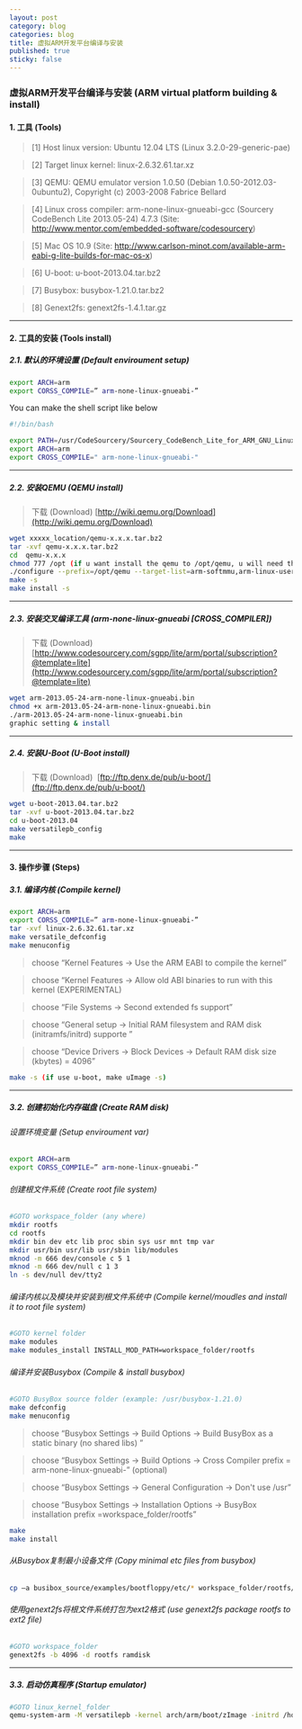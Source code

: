 ```yaml
---
layout: post
category: blog
categories: blog
title: 虚拟ARM开发平台编译与安装
published: true
sticky: false
---
```


### 虚拟ARM开发平台编译与安装 (ARM virtual platform building & install)

#### 1. 工具 (Tools)

>[1] Host linux version: Ubuntu 12.04 LTS (Linux 3.2.0-29-generic-pae)

>[2] Target linux kernel: linux-2.6.32.61.tar.xz

>[3] QEMU: QEMU emulator version 1.0.50 (Debian 1.0.50-2012.03-0ubuntu2), Copyright (c) 2003-2008 Fabrice Bellard

>[4] Linux cross compiler: arm-none-linux-gnueabi-gcc (Sourcery CodeBench Lite 2013.05-24) 4.7.3 (Site: http://www.mentor.com/embedded-software/codesourcery)

>[5] Mac OS 10.9 (Site: http://www.carlson-minot.com/available-arm-eabi-g-lite-builds-for-mac-os-x)

>[6] U-boot: u-boot-2013.04.tar.bz2

>[7] Busybox: busybox-1.21.0.tar.bz2

>[8] Genext2fs: genext2fs-1.4.1.tar.gz


- - -

#### 2. 工具的安装 (Tools install)

##### 2.1. 默认的环境设置 (Default enviroument setup)

```bash
export ARCH=arm
export CORSS_COMPILE=” arm-none-linux-gnueabi-”
```

You can make the shell script like below

```bash
#!/bin/bash

export PATH=/usr/CodeSourcery/Sourcery_CodeBench_Lite_for_ARM_GNU_Linux/bin/:/usr/u-boot-2013.04/tools/:$PATH
export ARCH=arm
export CROSS_COMPILE=" arm-none-linux-gnueabi-"
```

- - -

##### 2.2. 安装QEMU (QEMU install)

> 下载 (Download) [http://wiki.qemu.org/Download](http://wiki.qemu.org/Download)

```bash
wget xxxxx_location/qemu-x.x.x.tar.bz2
tar -xvf qemu-x.x.x.tar.bz2
cd  qemu-x.x.x
chmod 777 /opt (if u want install the qemu to /opt/qemu, u will need this operation)
./configure --prefix=/opt/qemu --target-list=arm-softmmu,arm-linux-user –enable-debug
make -s
make install -s
```

- - -

##### 2.3. 安装交叉编译工具 (arm-none-linux-gnueabi [CROSS_COMPILER])

> 下载 (Download) [http://www.codesourcery.com/sgpp/lite/arm/portal/subscription?@template=lite](http://www.codesourcery.com/sgpp/lite/arm/portal/subscription?@template=lite)

```bash
wget arm-2013.05-24-arm-none-linux-gnueabi.bin
chmod +x arm-2013.05-24-arm-none-linux-gnueabi.bin
./arm-2013.05-24-arm-none-linux-gnueabi.bin
graphic setting & install
```

- - -

##### 2.4. 安装U-Boot (U-Boot install)

> 下载 (Download) &nbsp;[ftp://ftp.denx.de/pub/u-boot/](ftp://ftp.denx.de/pub/u-boot/)

```bash
wget u-boot-2013.04.tar.bz2
tar -xvf u-boot-2013.04.tar.bz2
cd u-boot-2013.04
make versatilepb_config
make
```
- - -

#### 3. 操作步骤 (Steps)
##### 3.1. 编译内核 (Compile kernel)

```bash
export ARCH=arm
export CORSS_COMPILE=” arm-none-linux-gnueabi-”
tar -xvf linux-2.6.32.61.tar.xz
make versatile_defconfig
make menuconfig
```

> choose “Kernel Features → Use the ARM EABI to compile the kernel”

> choose “Kernel Features → Allow old ABI binaries to run with this kernel (EXPERIMENTAL)

> choose “File Systems → Second extended fs support”

> choose “General setup → Initial RAM filesystem and RAM disk (initramfs/initrd) supporte ”

> choose “Device Drivers → Block Devices → Default RAM disk size (kbytes)  = 4096”

```bash
make -s (if use u-boot, make uImage -s)
```

- - -

##### 3.2. 创建初始化内存磁盘 (Create RAM disk)

###### 设置环境变量 (Setup enviroument var)

```bash
export ARCH=arm
export CORSS_COMPILE=” arm-none-linux-gnueabi-”
```

###### 创建根文件系统 (Create root file system)

```bash
#GOTO workspace_folder (any where)
mkdir rootfs
cd rootfs
mkdir bin dev etc lib proc sbin sys usr mnt tmp var
mkdir usr/bin usr/lib usr/sbin lib/modules
mknod -m 666 dev/console c 5 1
mknod -m 666 dev/null c 1 3
ln -s dev/null dev/tty2
```

###### 编译内核以及模块并安装到根文件系统中 (Compile kernel/moudles and install it to root file system)

```bash
#GOTO kernel folder
make modules
make modules_install INSTALL_MOD_PATH=workspace_folder/rootfs
```

###### 编译并安装Busybox (Compile & install busybox)

```bash
#GOTO BusyBox source folder (example: /usr/busybox-1.21.0)
make defconfig
make menuconfig
```

> choose “Busybox Settings → Build Options → Build BusyBox as a static binary (no shared libs) ”

> choose “Busybox Settings → Build Options → Cross Compiler prefix = arm-none-linux-gnueabi-” (optional)

> choose “Busybox Settings → General Configuration → Don't use /usr”

> choose “Busybox Settings → Installation Options →  BusyBox installation prefix =workspace_folder/rootfs”


```bash
make
make install
```

###### 从Busybox复制最小设备文件 (Copy minimal etc files from busybox)

```bash
cp –a busibox_source/examples/bootfloppy/etc/* workspace_folder/rootfs/etc
```

###### 使用genext2fs将根文件系统打包为ext2格式 (use genext2fs package rootfs to ext2 file)

```bash
#GOTO workspace_folder
genext2fs -b 4096 -d rootfs ramdisk
```

- - -

##### 3.3. 启动仿真程序 (Startup emulator)

```bash
#GOTO linux_kernel_folder
qemu-system-arm -M versatilepb -kernel arch/arm/boot/zImage -initrd /home/axl/ramdisk -append "root=/dev/ram init=/linuxrc"
```
